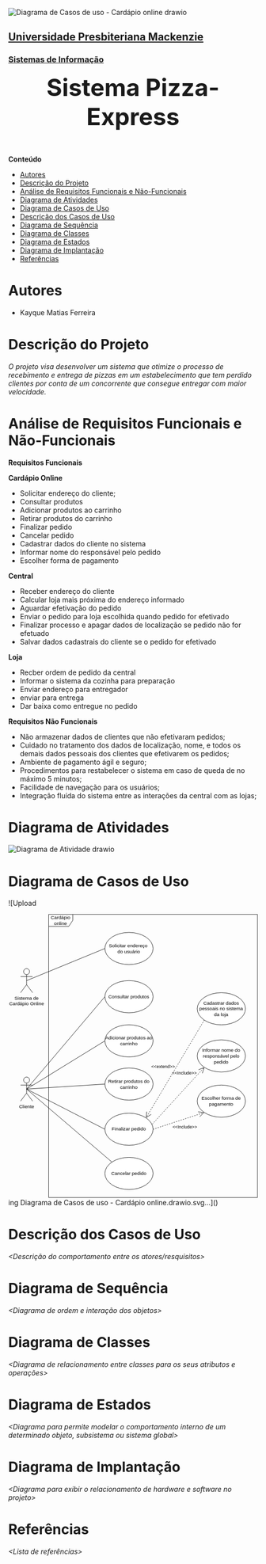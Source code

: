 ![Diagrama de Casos de uso - Cardápio online drawio](https://github.com/user-attachments/assets/6dfffd5d-3061-4a01-98df-fccc7eeeadca)<h2><a href= "https://www.mackenzie.br">Universidade Presbiteriana Mackenzie</a></h2>
<h3><a href= "https://www.mackenzie.br/graduacao/sao-paulo-higienopolis/sistemas-de-informacao">Sistemas de Informação</a></h3>


<font size="+12"><center>
**Sistema Pizza-Express**
</center></font>

**Conteúdo**

- [Autores](#autores)
- [Descrição do Projeto](#descrição-do-projeto)
- [Análise de Requisitos Funcionais e Não-Funcionais](#análise-de-requisitos-funcionais-e-não-funcionais)
- [Diagrama de Atividades](#diagrama-de-atividades)
- [Diagrama de Casos de Uso](#diagrama-de-casos-de-uso)
- [Descrição dos Casos de Uso](#descrição-dos-casos-de-uso)
- [Diagrama de Sequência](#diagrama-de-sequência)
- [Diagrama de Classes](#diagrama-de-classes)
- [Diagrama de Estados](#diagrama-de-estados)
- [Diagrama de Implantação](#diagrama-de-implantação)
- [Referências](#referências)


# Autores

* Kayque Matias Ferreira



# Descrição do Projeto

*O projeto visa desenvolver um sistema que otimize o processo de recebimento e entrega de pizzas em um estabelecimento que tem perdido clientes por conta de um concorrente que consegue entregar com maior velocidade.*

# Análise de Requisitos Funcionais e Não-Funcionais


**Requisitos Funcionais**

**Cardápio Online**

* Solicitar endereço do cliente;
* Consultar produtos
* Adicionar produtos ao carrinho
* Retirar produtos do carrinho
* Finalizar pedido
* Cancelar pedido
* Cadastrar dados do cliente no sistema
* Informar nome do responsável pelo pedido
* Escolher forma de pagamento

**Central**

* Receber endereço do cliente
* Calcular loja mais próxima do endereço informado
* Aguardar efetivação do pedido
* Enviar o pedido para loja escolhida quando pedido for efetivado
* Finalizar processo e apagar dados de localização se pedido não for efetuado
* Salvar dados cadastrais do cliente se o pedido for efetivado

**Loja**

* Recber ordem de pedido da central
* Informar o sistema da cozinha para preparação
* Enviar endereço para entregador
* enviar para entrega
* Dar baixa como entregue no pedido

**Requisitos Não Funcionais**
* Não armazenar dados de clientes que não efetivaram pedidos;
* Cuidado no tratamento dos dados de localização, nome, e todos os demais dados pessoais dos clientes que efetivarem os pedidos;
* Ambiente de pagamento ágil e seguro;
* Procedimentos para restabelecer o sistema em caso de queda de no máximo 5
minutos;
* Facilidade de navegação para os usuários;
* Integração fluída do sistema entre as interações da central com as lojas;

# Diagrama de Atividades

![Diagrama de Atividade drawio](https://github.com/user-attachments/assets/68f48b1e-4646-4c46-a5bc-e4ab8611d512)

# Diagrama de Casos de Uso



![Upload<?xml version="1.0" encoding="UTF-8"?>
<!-- Do not edit this file with editors other than draw.io -->
<!DOCTYPE svg PUBLIC "-//W3C//DTD SVG 1.1//EN" "http://www.w3.org/Graphics/SVG/1.1/DTD/svg11.dtd">
<svg xmlns="http://www.w3.org/2000/svg" xmlns:xlink="http://www.w3.org/1999/xlink" version="1.1" width="621px" height="707px" viewBox="-0.5 -0.5 621 707" content="&lt;mxfile host=&quot;app.diagrams.net&quot; agent=&quot;Mozilla/5.0 (Windows NT 10.0; Win64; x64; rv:131.0) Gecko/20100101 Firefox/131.0&quot; version=&quot;24.7.17&quot;&gt;&#xA;  &lt;diagram name=&quot;Página-1&quot; id=&quot;ygITRaxzLlp093wrbS2D&quot;&gt;&#xA;    &lt;mxGraphModel dx=&quot;2220&quot; dy=&quot;713&quot; grid=&quot;1&quot; gridSize=&quot;10&quot; guides=&quot;1&quot; tooltips=&quot;1&quot; connect=&quot;1&quot; arrows=&quot;1&quot; fold=&quot;1&quot; page=&quot;1&quot; pageScale=&quot;1&quot; pageWidth=&quot;827&quot; pageHeight=&quot;1169&quot; math=&quot;0&quot; shadow=&quot;0&quot;&gt;&#xA;      &lt;root&gt;&#xA;        &lt;mxCell id=&quot;0&quot; /&gt;&#xA;        &lt;mxCell id=&quot;1&quot; parent=&quot;0&quot; /&gt;&#xA;        &lt;mxCell id=&quot;HDSH1pgMxgPbDCVWmTaq-1&quot; value=&quot;Cardápio online&quot; style=&quot;shape=umlFrame;whiteSpace=wrap;html=1;pointerEvents=0;&quot; parent=&quot;1&quot; vertex=&quot;1&quot;&gt;&#xA;          &lt;mxGeometry x=&quot;150&quot; y=&quot;35&quot; width=&quot;520&quot; height=&quot;705&quot; as=&quot;geometry&quot; /&gt;&#xA;        &lt;/mxCell&gt;&#xA;        &lt;mxCell id=&quot;HDSH1pgMxgPbDCVWmTaq-2&quot; value=&quot;Consultar produtos&quot; style=&quot;ellipse;whiteSpace=wrap;html=1;&quot; parent=&quot;1&quot; vertex=&quot;1&quot;&gt;&#xA;          &lt;mxGeometry x=&quot;290&quot; y=&quot;200&quot; width=&quot;120&quot; height=&quot;80&quot; as=&quot;geometry&quot; /&gt;&#xA;        &lt;/mxCell&gt;&#xA;        &lt;mxCell id=&quot;HDSH1pgMxgPbDCVWmTaq-4&quot; value=&quot;Adicionar produtos ao carrinho&quot; style=&quot;ellipse;whiteSpace=wrap;html=1;&quot; parent=&quot;1&quot; vertex=&quot;1&quot;&gt;&#xA;          &lt;mxGeometry x=&quot;290&quot; y=&quot;310&quot; width=&quot;120&quot; height=&quot;80&quot; as=&quot;geometry&quot; /&gt;&#xA;        &lt;/mxCell&gt;&#xA;        &lt;mxCell id=&quot;HDSH1pgMxgPbDCVWmTaq-5&quot; value=&quot;Retirar produtos do carrinho&quot; style=&quot;ellipse;whiteSpace=wrap;html=1;&quot; parent=&quot;1&quot; vertex=&quot;1&quot;&gt;&#xA;          &lt;mxGeometry x=&quot;290&quot; y=&quot;417.5&quot; width=&quot;120&quot; height=&quot;80&quot; as=&quot;geometry&quot; /&gt;&#xA;        &lt;/mxCell&gt;&#xA;        &lt;mxCell id=&quot;HDSH1pgMxgPbDCVWmTaq-6&quot; value=&quot;Finalizar pedido&quot; style=&quot;ellipse;whiteSpace=wrap;html=1;&quot; parent=&quot;1&quot; vertex=&quot;1&quot;&gt;&#xA;          &lt;mxGeometry x=&quot;290&quot; y=&quot;530&quot; width=&quot;120&quot; height=&quot;80&quot; as=&quot;geometry&quot; /&gt;&#xA;        &lt;/mxCell&gt;&#xA;        &lt;mxCell id=&quot;HDSH1pgMxgPbDCVWmTaq-8&quot; value=&quot;Cliente&quot; style=&quot;shape=umlActor;verticalLabelPosition=bottom;verticalAlign=top;html=1;outlineConnect=0;&quot; parent=&quot;1&quot; vertex=&quot;1&quot;&gt;&#xA;          &lt;mxGeometry x=&quot;80&quot; y=&quot;440&quot; width=&quot;30&quot; height=&quot;60&quot; as=&quot;geometry&quot; /&gt;&#xA;        &lt;/mxCell&gt;&#xA;        &lt;mxCell id=&quot;HDSH1pgMxgPbDCVWmTaq-10&quot; value=&quot;Cancelar pedido&quot; style=&quot;ellipse;whiteSpace=wrap;html=1;&quot; parent=&quot;1&quot; vertex=&quot;1&quot;&gt;&#xA;          &lt;mxGeometry x=&quot;290&quot; y=&quot;640&quot; width=&quot;120&quot; height=&quot;80&quot; as=&quot;geometry&quot; /&gt;&#xA;        &lt;/mxCell&gt;&#xA;        &lt;mxCell id=&quot;HDSH1pgMxgPbDCVWmTaq-11&quot; value=&quot;Escolher forma de pagamento&quot; style=&quot;ellipse;whiteSpace=wrap;html=1;&quot; parent=&quot;1&quot; vertex=&quot;1&quot;&gt;&#xA;          &lt;mxGeometry x=&quot;520&quot; y=&quot;460&quot; width=&quot;120&quot; height=&quot;80&quot; as=&quot;geometry&quot; /&gt;&#xA;        &lt;/mxCell&gt;&#xA;        &lt;mxCell id=&quot;HDSH1pgMxgPbDCVWmTaq-13&quot; value=&quot;&amp;amp;lt;&amp;amp;lt;Include&amp;amp;gt;&amp;amp;gt;&quot; style=&quot;endArrow=open;endSize=12;dashed=1;html=1;rounded=0;entryX=0;entryY=1;entryDx=0;entryDy=0;exitX=1;exitY=0.5;exitDx=0;exitDy=0;&quot; parent=&quot;1&quot; source=&quot;HDSH1pgMxgPbDCVWmTaq-6&quot; target=&quot;HDSH1pgMxgPbDCVWmTaq-11&quot; edge=&quot;1&quot;&gt;&#xA;          &lt;mxGeometry x=&quot;0.153&quot; y=&quot;-20&quot; width=&quot;160&quot; relative=&quot;1&quot; as=&quot;geometry&quot;&gt;&#xA;            &lt;mxPoint x=&quot;420&quot; y=&quot;570&quot; as=&quot;sourcePoint&quot; /&gt;&#xA;            &lt;mxPoint x=&quot;520&quot; y=&quot;460&quot; as=&quot;targetPoint&quot; /&gt;&#xA;            &lt;mxPoint as=&quot;offset&quot; /&gt;&#xA;          &lt;/mxGeometry&gt;&#xA;        &lt;/mxCell&gt;&#xA;        &lt;mxCell id=&quot;HDSH1pgMxgPbDCVWmTaq-14&quot; value=&quot;&amp;amp;lt;&amp;amp;lt;Include&amp;amp;gt;&amp;amp;gt;&quot; style=&quot;endArrow=open;endSize=12;dashed=1;html=1;rounded=0;exitX=0.983;exitY=0.342;exitDx=0;exitDy=0;exitPerimeter=0;entryX=0;entryY=1;entryDx=0;entryDy=0;&quot; parent=&quot;1&quot; source=&quot;HDSH1pgMxgPbDCVWmTaq-6&quot; target=&quot;HDSH1pgMxgPbDCVWmTaq-15&quot; edge=&quot;1&quot;&gt;&#xA;          &lt;mxGeometry x=&quot;0.5515&quot; y=&quot;27&quot; width=&quot;160&quot; relative=&quot;1&quot; as=&quot;geometry&quot;&gt;&#xA;            &lt;mxPoint x=&quot;500&quot; y=&quot;449.5&quot; as=&quot;sourcePoint&quot; /&gt;&#xA;            &lt;mxPoint x=&quot;580&quot; y=&quot;447&quot; as=&quot;targetPoint&quot; /&gt;&#xA;            &lt;mxPoint as=&quot;offset&quot; /&gt;&#xA;            &lt;Array as=&quot;points&quot; /&gt;&#xA;          &lt;/mxGeometry&gt;&#xA;        &lt;/mxCell&gt;&#xA;        &lt;mxCell id=&quot;HDSH1pgMxgPbDCVWmTaq-15&quot; value=&quot;Informar nome do responsável pelo pedido&quot; style=&quot;ellipse;whiteSpace=wrap;html=1;&quot; parent=&quot;1&quot; vertex=&quot;1&quot;&gt;&#xA;          &lt;mxGeometry x=&quot;520&quot; y=&quot;347.5&quot; width=&quot;120&quot; height=&quot;80&quot; as=&quot;geometry&quot; /&gt;&#xA;        &lt;/mxCell&gt;&#xA;        &lt;mxCell id=&quot;HDSH1pgMxgPbDCVWmTaq-16&quot; value=&quot;Cadastrar dados pessoais no sistema da loja&quot; style=&quot;ellipse;whiteSpace=wrap;html=1;&quot; parent=&quot;1&quot; vertex=&quot;1&quot;&gt;&#xA;          &lt;mxGeometry x=&quot;520&quot; y=&quot;230&quot; width=&quot;120&quot; height=&quot;80&quot; as=&quot;geometry&quot; /&gt;&#xA;        &lt;/mxCell&gt;&#xA;        &lt;mxCell id=&quot;HDSH1pgMxgPbDCVWmTaq-18&quot; value=&quot;&amp;amp;lt;&amp;amp;lt;extend&amp;amp;gt;&amp;amp;gt;&quot; style=&quot;endArrow=open;endSize=12;dashed=1;html=1;rounded=0;exitX=0;exitY=1;exitDx=0;exitDy=0;entryX=1;entryY=0;entryDx=0;entryDy=0;&quot; parent=&quot;1&quot; source=&quot;HDSH1pgMxgPbDCVWmTaq-16&quot; target=&quot;HDSH1pgMxgPbDCVWmTaq-6&quot; edge=&quot;1&quot;&gt;&#xA;          &lt;mxGeometry x=&quot;0.0676&quot; y=&quot;-29&quot; width=&quot;160&quot; relative=&quot;1&quot; as=&quot;geometry&quot;&gt;&#xA;            &lt;mxPoint x=&quot;497.24&quot; y=&quot;380&quot; as=&quot;sourcePoint&quot; /&gt;&#xA;            &lt;mxPoint x=&quot;490&quot; y=&quot;430&quot; as=&quot;targetPoint&quot; /&gt;&#xA;            &lt;mxPoint as=&quot;offset&quot; /&gt;&#xA;            &lt;Array as=&quot;points&quot; /&gt;&#xA;          &lt;/mxGeometry&gt;&#xA;        &lt;/mxCell&gt;&#xA;        &lt;mxCell id=&quot;HDSH1pgMxgPbDCVWmTaq-25&quot; value=&quot;Solicitar endereço&amp;amp;nbsp;&amp;lt;div&amp;gt;do usuário&amp;lt;/div&amp;gt;&quot; style=&quot;ellipse;whiteSpace=wrap;html=1;&quot; parent=&quot;1&quot; vertex=&quot;1&quot;&gt;&#xA;          &lt;mxGeometry x=&quot;290&quot; y=&quot;80&quot; width=&quot;120&quot; height=&quot;80&quot; as=&quot;geometry&quot; /&gt;&#xA;        &lt;/mxCell&gt;&#xA;        &lt;mxCell id=&quot;sxjHSs1EzDMCFA9jsHGA-3&quot; value=&quot;&quot; style=&quot;endArrow=none;html=1;rounded=0;exitX=0.5;exitY=0.5;exitDx=0;exitDy=0;exitPerimeter=0;entryX=0;entryY=0;entryDx=0;entryDy=0;&quot; parent=&quot;1&quot; source=&quot;HDSH1pgMxgPbDCVWmTaq-8&quot; target=&quot;HDSH1pgMxgPbDCVWmTaq-10&quot; edge=&quot;1&quot;&gt;&#xA;          &lt;mxGeometry width=&quot;50&quot; height=&quot;50&quot; relative=&quot;1&quot; as=&quot;geometry&quot;&gt;&#xA;            &lt;mxPoint x=&quot;150&quot; y=&quot;400&quot; as=&quot;sourcePoint&quot; /&gt;&#xA;            &lt;mxPoint x=&quot;362.57359312880726&quot; y=&quot;664.2157287525381&quot; as=&quot;targetPoint&quot; /&gt;&#xA;          &lt;/mxGeometry&gt;&#xA;        &lt;/mxCell&gt;&#xA;        &lt;mxCell id=&quot;sxjHSs1EzDMCFA9jsHGA-4&quot; value=&quot;&quot; style=&quot;endArrow=none;html=1;rounded=0;exitX=0.5;exitY=0.5;exitDx=0;exitDy=0;exitPerimeter=0;entryX=0;entryY=0.5;entryDx=0;entryDy=0;&quot; parent=&quot;1&quot; source=&quot;HDSH1pgMxgPbDCVWmTaq-8&quot; target=&quot;HDSH1pgMxgPbDCVWmTaq-2&quot; edge=&quot;1&quot;&gt;&#xA;          &lt;mxGeometry width=&quot;50&quot; height=&quot;50&quot; relative=&quot;1&quot; as=&quot;geometry&quot;&gt;&#xA;            &lt;mxPoint x=&quot;150&quot; y=&quot;350&quot; as=&quot;sourcePoint&quot; /&gt;&#xA;            &lt;mxPoint x=&quot;230&quot; y=&quot;450&quot; as=&quot;targetPoint&quot; /&gt;&#xA;          &lt;/mxGeometry&gt;&#xA;        &lt;/mxCell&gt;&#xA;        &lt;mxCell id=&quot;sxjHSs1EzDMCFA9jsHGA-5&quot; value=&quot;&quot; style=&quot;endArrow=none;html=1;rounded=0;exitX=0.5;exitY=0.5;exitDx=0;exitDy=0;exitPerimeter=0;entryX=0;entryY=0.5;entryDx=0;entryDy=0;&quot; parent=&quot;1&quot; source=&quot;HDSH1pgMxgPbDCVWmTaq-8&quot; target=&quot;HDSH1pgMxgPbDCVWmTaq-4&quot; edge=&quot;1&quot;&gt;&#xA;          &lt;mxGeometry width=&quot;50&quot; height=&quot;50&quot; relative=&quot;1&quot; as=&quot;geometry&quot;&gt;&#xA;            &lt;mxPoint x=&quot;160&quot; y=&quot;397.5&quot; as=&quot;sourcePoint&quot; /&gt;&#xA;            &lt;mxPoint x=&quot;253&quot; y=&quot;517.5&quot; as=&quot;targetPoint&quot; /&gt;&#xA;          &lt;/mxGeometry&gt;&#xA;        &lt;/mxCell&gt;&#xA;        &lt;mxCell id=&quot;sxjHSs1EzDMCFA9jsHGA-6&quot; value=&quot;&quot; style=&quot;endArrow=none;html=1;rounded=0;exitX=0.5;exitY=0.5;exitDx=0;exitDy=0;exitPerimeter=0;entryX=0;entryY=0.5;entryDx=0;entryDy=0;&quot; parent=&quot;1&quot; source=&quot;HDSH1pgMxgPbDCVWmTaq-8&quot; target=&quot;HDSH1pgMxgPbDCVWmTaq-5&quot; edge=&quot;1&quot;&gt;&#xA;          &lt;mxGeometry width=&quot;50&quot; height=&quot;50&quot; relative=&quot;1&quot; as=&quot;geometry&quot;&gt;&#xA;            &lt;mxPoint x=&quot;10&quot; y=&quot;480&quot; as=&quot;sourcePoint&quot; /&gt;&#xA;            &lt;mxPoint x=&quot;110&quot; y=&quot;610&quot; as=&quot;targetPoint&quot; /&gt;&#xA;          &lt;/mxGeometry&gt;&#xA;        &lt;/mxCell&gt;&#xA;        &lt;mxCell id=&quot;sxjHSs1EzDMCFA9jsHGA-7&quot; value=&quot;&quot; style=&quot;endArrow=none;html=1;rounded=0;exitX=0.5;exitY=0.5;exitDx=0;exitDy=0;exitPerimeter=0;entryX=0;entryY=0.5;entryDx=0;entryDy=0;&quot; parent=&quot;1&quot; source=&quot;HDSH1pgMxgPbDCVWmTaq-8&quot; target=&quot;HDSH1pgMxgPbDCVWmTaq-6&quot; edge=&quot;1&quot;&gt;&#xA;          &lt;mxGeometry width=&quot;50&quot; height=&quot;50&quot; relative=&quot;1&quot; as=&quot;geometry&quot;&gt;&#xA;            &lt;mxPoint x=&quot;180&quot; y=&quot;470&quot; as=&quot;sourcePoint&quot; /&gt;&#xA;            &lt;mxPoint x=&quot;280&quot; y=&quot;594&quot; as=&quot;targetPoint&quot; /&gt;&#xA;          &lt;/mxGeometry&gt;&#xA;        &lt;/mxCell&gt;&#xA;        &lt;mxCell id=&quot;sxjHSs1EzDMCFA9jsHGA-9&quot; value=&quot;&amp;lt;div&amp;gt;Sistema de &amp;lt;br&amp;gt;&amp;lt;/div&amp;gt;&amp;lt;div&amp;gt;Cardápio Online&amp;lt;br&amp;gt;&amp;lt;/div&amp;gt;&quot; style=&quot;shape=umlActor;verticalLabelPosition=bottom;verticalAlign=top;html=1;outlineConnect=0;&quot; parent=&quot;1&quot; vertex=&quot;1&quot;&gt;&#xA;          &lt;mxGeometry x=&quot;80&quot; y=&quot;170&quot; width=&quot;30&quot; height=&quot;60&quot; as=&quot;geometry&quot; /&gt;&#xA;        &lt;/mxCell&gt;&#xA;        &lt;mxCell id=&quot;sxjHSs1EzDMCFA9jsHGA-10&quot; value=&quot;&quot; style=&quot;endArrow=none;html=1;rounded=0;exitX=0.5;exitY=0.5;exitDx=0;exitDy=0;exitPerimeter=0;entryX=0;entryY=0.5;entryDx=0;entryDy=0;&quot; parent=&quot;1&quot; source=&quot;sxjHSs1EzDMCFA9jsHGA-9&quot; target=&quot;HDSH1pgMxgPbDCVWmTaq-25&quot; edge=&quot;1&quot;&gt;&#xA;          &lt;mxGeometry width=&quot;50&quot; height=&quot;50&quot; relative=&quot;1&quot; as=&quot;geometry&quot;&gt;&#xA;            &lt;mxPoint x=&quot;180&quot; y=&quot;225&quot; as=&quot;sourcePoint&quot; /&gt;&#xA;            &lt;mxPoint x=&quot;230&quot; y=&quot;175&quot; as=&quot;targetPoint&quot; /&gt;&#xA;          &lt;/mxGeometry&gt;&#xA;        &lt;/mxCell&gt;&#xA;      &lt;/root&gt;&#xA;    &lt;/mxGraphModel&gt;&#xA;  &lt;/diagram&gt;&#xA;&lt;/mxfile&gt;&#xA;"><defs/><g><g data-cell-id="0"><g data-cell-id="1"><g data-cell-id="HDSH1pgMxgPbDCVWmTaq-1"><g><path d="M 100 0 L 160 0 L 160 15 L 150 30 L 100 30 Z" fill="rgb(255, 255, 255)" stroke="rgb(0, 0, 0)" stroke-miterlimit="10" pointer-events="all"/><path d="M 160 0 L 620 0 L 620 705 L 100 705 L 100 30" fill="none" stroke="rgb(0, 0, 0)" stroke-miterlimit="10" pointer-events="none"/></g><g><g transform="translate(-0.5 -0.5)"><switch><foreignObject style="overflow: visible; text-align: left;" pointer-events="none" width="100%" height="100%" requiredFeatures="http://www.w3.org/TR/SVG11/feature#Extensibility"><div xmlns="http://www.w3.org/1999/xhtml" style="display: flex; align-items: unsafe center; justify-content: unsafe center; width: 58px; height: 1px; padding-top: 15px; margin-left: 101px;"><div style="box-sizing: border-box; font-size: 0px; text-align: center;" data-drawio-colors="color: rgb(0, 0, 0); "><div style="display: inline-block; font-size: 12px; font-family: &quot;Helvetica&quot;; color: rgb(0, 0, 0); line-height: 1.2; pointer-events: all; white-space: normal; overflow-wrap: normal;">Cardápio online</div></div></div></foreignObject><text x="130" y="19" fill="rgb(0, 0, 0)" font-family="&quot;Helvetica&quot;" font-size="12px" text-anchor="middle">Cardápio o...</text></switch></g></g></g><g data-cell-id="HDSH1pgMxgPbDCVWmTaq-2"><g><ellipse cx="300" cy="205" rx="60" ry="40" fill="rgb(255, 255, 255)" stroke="rgb(0, 0, 0)" pointer-events="all"/></g><g><g transform="translate(-0.5 -0.5)"><switch><foreignObject style="overflow: visible; text-align: left;" pointer-events="none" width="100%" height="100%" requiredFeatures="http://www.w3.org/TR/SVG11/feature#Extensibility"><div xmlns="http://www.w3.org/1999/xhtml" style="display: flex; align-items: unsafe center; justify-content: unsafe center; width: 118px; height: 1px; padding-top: 205px; margin-left: 241px;"><div style="box-sizing: border-box; font-size: 0px; text-align: center;" data-drawio-colors="color: rgb(0, 0, 0); "><div style="display: inline-block; font-size: 12px; font-family: &quot;Helvetica&quot;; color: rgb(0, 0, 0); line-height: 1.2; pointer-events: all; white-space: normal; overflow-wrap: normal;">Consultar produtos</div></div></div></foreignObject><text x="300" y="209" fill="rgb(0, 0, 0)" font-family="&quot;Helvetica&quot;" font-size="12px" text-anchor="middle">Consultar produtos</text></switch></g></g></g><g data-cell-id="HDSH1pgMxgPbDCVWmTaq-4"><g><ellipse cx="300" cy="315" rx="60" ry="40" fill="rgb(255, 255, 255)" stroke="rgb(0, 0, 0)" pointer-events="all"/></g><g><g transform="translate(-0.5 -0.5)"><switch><foreignObject style="overflow: visible; text-align: left;" pointer-events="none" width="100%" height="100%" requiredFeatures="http://www.w3.org/TR/SVG11/feature#Extensibility"><div xmlns="http://www.w3.org/1999/xhtml" style="display: flex; align-items: unsafe center; justify-content: unsafe center; width: 118px; height: 1px; padding-top: 315px; margin-left: 241px;"><div style="box-sizing: border-box; font-size: 0px; text-align: center;" data-drawio-colors="color: rgb(0, 0, 0); "><div style="display: inline-block; font-size: 12px; font-family: &quot;Helvetica&quot;; color: rgb(0, 0, 0); line-height: 1.2; pointer-events: all; white-space: normal; overflow-wrap: normal;">Adicionar produtos ao carrinho</div></div></div></foreignObject><text x="300" y="319" fill="rgb(0, 0, 0)" font-family="&quot;Helvetica&quot;" font-size="12px" text-anchor="middle">Adicionar produtos a...</text></switch></g></g></g><g data-cell-id="HDSH1pgMxgPbDCVWmTaq-5"><g><ellipse cx="300" cy="422.5" rx="60" ry="40" fill="rgb(255, 255, 255)" stroke="rgb(0, 0, 0)" pointer-events="all"/></g><g><g transform="translate(-0.5 -0.5)"><switch><foreignObject style="overflow: visible; text-align: left;" pointer-events="none" width="100%" height="100%" requiredFeatures="http://www.w3.org/TR/SVG11/feature#Extensibility"><div xmlns="http://www.w3.org/1999/xhtml" style="display: flex; align-items: unsafe center; justify-content: unsafe center; width: 118px; height: 1px; padding-top: 423px; margin-left: 241px;"><div style="box-sizing: border-box; font-size: 0px; text-align: center;" data-drawio-colors="color: rgb(0, 0, 0); "><div style="display: inline-block; font-size: 12px; font-family: &quot;Helvetica&quot;; color: rgb(0, 0, 0); line-height: 1.2; pointer-events: all; white-space: normal; overflow-wrap: normal;">Retirar produtos do carrinho</div></div></div></foreignObject><text x="300" y="426" fill="rgb(0, 0, 0)" font-family="&quot;Helvetica&quot;" font-size="12px" text-anchor="middle">Retirar produtos do...</text></switch></g></g></g><g data-cell-id="HDSH1pgMxgPbDCVWmTaq-6"><g><ellipse cx="300" cy="535" rx="60" ry="40" fill="rgb(255, 255, 255)" stroke="rgb(0, 0, 0)" pointer-events="all"/></g><g><g transform="translate(-0.5 -0.5)"><switch><foreignObject style="overflow: visible; text-align: left;" pointer-events="none" width="100%" height="100%" requiredFeatures="http://www.w3.org/TR/SVG11/feature#Extensibility"><div xmlns="http://www.w3.org/1999/xhtml" style="display: flex; align-items: unsafe center; justify-content: unsafe center; width: 118px; height: 1px; padding-top: 535px; margin-left: 241px;"><div style="box-sizing: border-box; font-size: 0px; text-align: center;" data-drawio-colors="color: rgb(0, 0, 0); "><div style="display: inline-block; font-size: 12px; font-family: &quot;Helvetica&quot;; color: rgb(0, 0, 0); line-height: 1.2; pointer-events: all; white-space: normal; overflow-wrap: normal;">Finalizar pedido</div></div></div></foreignObject><text x="300" y="539" fill="rgb(0, 0, 0)" font-family="&quot;Helvetica&quot;" font-size="12px" text-anchor="middle">Finalizar pedido</text></switch></g></g></g><g data-cell-id="HDSH1pgMxgPbDCVWmTaq-8"><g><ellipse cx="45" cy="412.5" rx="7.5" ry="7.5" fill="rgb(255, 255, 255)" stroke="rgb(0, 0, 0)" pointer-events="all"/><path d="M 45 420 L 45 445 M 45 425 L 30 425 M 45 425 L 60 425 M 45 445 L 30 465 M 45 445 L 60 465" fill="none" stroke="rgb(0, 0, 0)" stroke-miterlimit="10" pointer-events="all"/></g><g><g transform="translate(-0.5 -0.5)"><switch><foreignObject style="overflow: visible; text-align: left;" pointer-events="none" width="100%" height="100%" requiredFeatures="http://www.w3.org/TR/SVG11/feature#Extensibility"><div xmlns="http://www.w3.org/1999/xhtml" style="display: flex; align-items: unsafe flex-start; justify-content: unsafe center; width: 1px; height: 1px; padding-top: 472px; margin-left: 45px;"><div style="box-sizing: border-box; font-size: 0px; text-align: center;" data-drawio-colors="color: rgb(0, 0, 0); "><div style="display: inline-block; font-size: 12px; font-family: &quot;Helvetica&quot;; color: rgb(0, 0, 0); line-height: 1.2; pointer-events: all; white-space: nowrap;">Cliente</div></div></div></foreignObject><text x="45" y="484" fill="rgb(0, 0, 0)" font-family="&quot;Helvetica&quot;" font-size="12px" text-anchor="middle">Clien...</text></switch></g></g></g><g data-cell-id="HDSH1pgMxgPbDCVWmTaq-10"><g><ellipse cx="300" cy="645" rx="60" ry="40" fill="rgb(255, 255, 255)" stroke="rgb(0, 0, 0)" pointer-events="all"/></g><g><g transform="translate(-0.5 -0.5)"><switch><foreignObject style="overflow: visible; text-align: left;" pointer-events="none" width="100%" height="100%" requiredFeatures="http://www.w3.org/TR/SVG11/feature#Extensibility"><div xmlns="http://www.w3.org/1999/xhtml" style="display: flex; align-items: unsafe center; justify-content: unsafe center; width: 118px; height: 1px; padding-top: 645px; margin-left: 241px;"><div style="box-sizing: border-box; font-size: 0px; text-align: center;" data-drawio-colors="color: rgb(0, 0, 0); "><div style="display: inline-block; font-size: 12px; font-family: &quot;Helvetica&quot;; color: rgb(0, 0, 0); line-height: 1.2; pointer-events: all; white-space: normal; overflow-wrap: normal;">Cancelar pedido</div></div></div></foreignObject><text x="300" y="649" fill="rgb(0, 0, 0)" font-family="&quot;Helvetica&quot;" font-size="12px" text-anchor="middle">Cancelar pedido</text></switch></g></g></g><g data-cell-id="HDSH1pgMxgPbDCVWmTaq-11"><g><ellipse cx="530" cy="465" rx="60" ry="40" fill="rgb(255, 255, 255)" stroke="rgb(0, 0, 0)" pointer-events="all"/></g><g><g transform="translate(-0.5 -0.5)"><switch><foreignObject style="overflow: visible; text-align: left;" pointer-events="none" width="100%" height="100%" requiredFeatures="http://www.w3.org/TR/SVG11/feature#Extensibility"><div xmlns="http://www.w3.org/1999/xhtml" style="display: flex; align-items: unsafe center; justify-content: unsafe center; width: 118px; height: 1px; padding-top: 465px; margin-left: 471px;"><div style="box-sizing: border-box; font-size: 0px; text-align: center;" data-drawio-colors="color: rgb(0, 0, 0); "><div style="display: inline-block; font-size: 12px; font-family: &quot;Helvetica&quot;; color: rgb(0, 0, 0); line-height: 1.2; pointer-events: all; white-space: normal; overflow-wrap: normal;">Escolher forma de pagamento</div></div></div></foreignObject><text x="530" y="469" fill="rgb(0, 0, 0)" font-family="&quot;Helvetica&quot;" font-size="12px" text-anchor="middle">Escolher forma de pa...</text></switch></g></g></g><g data-cell-id="HDSH1pgMxgPbDCVWmTaq-13"><g><path d="M 360 535 L 485.45 493.98" fill="none" stroke="rgb(0, 0, 0)" stroke-miterlimit="10" stroke-dasharray="3 3" pointer-events="stroke"/><path d="M 476.17 503.85 L 486.51 493.63 L 472.13 491.49" fill="none" stroke="rgb(0, 0, 0)" stroke-miterlimit="10" pointer-events="all"/></g><g><g transform="translate(-0.5 -0.5)"><switch><foreignObject style="overflow: visible; text-align: left;" pointer-events="none" width="100%" height="100%" requiredFeatures="http://www.w3.org/TR/SVG11/feature#Extensibility"><div xmlns="http://www.w3.org/1999/xhtml" style="display: flex; align-items: unsafe center; justify-content: unsafe center; width: 1px; height: 1px; padding-top: 530px; margin-left: 439px;"><div style="box-sizing: border-box; font-size: 0px; text-align: center;" data-drawio-colors="color: rgb(0, 0, 0); background-color: rgb(255, 255, 255); "><div style="display: inline-block; font-size: 11px; font-family: &quot;Helvetica&quot;; color: rgb(0, 0, 0); line-height: 1.2; pointer-events: all; background-color: rgb(255, 255, 255); white-space: nowrap;">&lt;&lt;Include&gt;&gt;</div></div></div></foreignObject><text x="439" y="533" fill="rgb(0, 0, 0)" font-family="&quot;Helvetica&quot;" font-size="11px" text-anchor="middle">&lt;&lt;Include&gt;&gt;</text></switch></g></g></g><g data-cell-id="HDSH1pgMxgPbDCVWmTaq-14"><g><path d="M 357.96 522.36 L 486.06 382.43" fill="none" stroke="rgb(0, 0, 0)" stroke-miterlimit="10" stroke-dasharray="3 3" pointer-events="stroke"/><path d="M 482.83 395.59 L 486.82 381.61 L 473.25 386.81" fill="none" stroke="rgb(0, 0, 0)" stroke-miterlimit="10" pointer-events="all"/></g><g><g transform="translate(-0.5 -0.5)"><switch><foreignObject style="overflow: visible; text-align: left;" pointer-events="none" width="100%" height="100%" requiredFeatures="http://www.w3.org/TR/SVG11/feature#Extensibility"><div xmlns="http://www.w3.org/1999/xhtml" style="display: flex; align-items: unsafe center; justify-content: unsafe center; width: 1px; height: 1px; padding-top: 395px; margin-left: 438px;"><div style="box-sizing: border-box; font-size: 0px; text-align: center;" data-drawio-colors="color: rgb(0, 0, 0); background-color: rgb(255, 255, 255); "><div style="display: inline-block; font-size: 11px; font-family: &quot;Helvetica&quot;; color: rgb(0, 0, 0); line-height: 1.2; pointer-events: all; background-color: rgb(255, 255, 255); white-space: nowrap;">&lt;&lt;Include&gt;&gt;</div></div></div></foreignObject><text x="438" y="398" fill="rgb(0, 0, 0)" font-family="&quot;Helvetica&quot;" font-size="11px" text-anchor="middle">&lt;&lt;Include&gt;&gt;</text></switch></g></g></g><g data-cell-id="HDSH1pgMxgPbDCVWmTaq-15"><g><ellipse cx="530" cy="352.5" rx="60" ry="40" fill="rgb(255, 255, 255)" stroke="rgb(0, 0, 0)" pointer-events="all"/></g><g><g transform="translate(-0.5 -0.5)"><switch><foreignObject style="overflow: visible; text-align: left;" pointer-events="none" width="100%" height="100%" requiredFeatures="http://www.w3.org/TR/SVG11/feature#Extensibility"><div xmlns="http://www.w3.org/1999/xhtml" style="display: flex; align-items: unsafe center; justify-content: unsafe center; width: 118px; height: 1px; padding-top: 353px; margin-left: 471px;"><div style="box-sizing: border-box; font-size: 0px; text-align: center;" data-drawio-colors="color: rgb(0, 0, 0); "><div style="display: inline-block; font-size: 12px; font-family: &quot;Helvetica&quot;; color: rgb(0, 0, 0); line-height: 1.2; pointer-events: all; white-space: normal; overflow-wrap: normal;">Informar nome do responsável pelo pedido</div></div></div></foreignObject><text x="530" y="356" fill="rgb(0, 0, 0)" font-family="&quot;Helvetica&quot;" font-size="12px" text-anchor="middle">Informar nome do res...</text></switch></g></g></g><g data-cell-id="HDSH1pgMxgPbDCVWmTaq-16"><g><ellipse cx="530" cy="235" rx="60" ry="40" fill="rgb(255, 255, 255)" stroke="rgb(0, 0, 0)" pointer-events="all"/></g><g><g transform="translate(-0.5 -0.5)"><switch><foreignObject style="overflow: visible; text-align: left;" pointer-events="none" width="100%" height="100%" requiredFeatures="http://www.w3.org/TR/SVG11/feature#Extensibility"><div xmlns="http://www.w3.org/1999/xhtml" style="display: flex; align-items: unsafe center; justify-content: unsafe center; width: 118px; height: 1px; padding-top: 235px; margin-left: 471px;"><div style="box-sizing: border-box; font-size: 0px; text-align: center;" data-drawio-colors="color: rgb(0, 0, 0); "><div style="display: inline-block; font-size: 12px; font-family: &quot;Helvetica&quot;; color: rgb(0, 0, 0); line-height: 1.2; pointer-events: all; white-space: normal; overflow-wrap: normal;">Cadastrar dados pessoais no sistema da loja</div></div></div></foreignObject><text x="530" y="239" fill="rgb(0, 0, 0)" font-family="&quot;Helvetica&quot;" font-size="12px" text-anchor="middle">Cadastrar dados pess...</text></switch></g></g></g><g data-cell-id="HDSH1pgMxgPbDCVWmTaq-18"><g><path d="M 487.57 263.28 L 343.57 504.8" fill="none" stroke="rgb(0, 0, 0)" stroke-miterlimit="10" stroke-dasharray="3 3" pointer-events="stroke"/><path d="M 344.07 491.26 L 343 505.76 L 355.24 497.92" fill="none" stroke="rgb(0, 0, 0)" stroke-miterlimit="10" pointer-events="all"/></g><g><g transform="translate(-0.5 -0.5)"><switch><foreignObject style="overflow: visible; text-align: left;" pointer-events="none" width="100%" height="100%" requiredFeatures="http://www.w3.org/TR/SVG11/feature#Extensibility"><div xmlns="http://www.w3.org/1999/xhtml" style="display: flex; align-items: unsafe center; justify-content: unsafe center; width: 1px; height: 1px; padding-top: 379px; margin-left: 385px;"><div style="box-sizing: border-box; font-size: 0px; text-align: center;" data-drawio-colors="color: rgb(0, 0, 0); background-color: rgb(255, 255, 255); "><div style="display: inline-block; font-size: 11px; font-family: &quot;Helvetica&quot;; color: rgb(0, 0, 0); line-height: 1.2; pointer-events: all; background-color: rgb(255, 255, 255); white-space: nowrap;">&lt;&lt;extend&gt;&gt;</div></div></div></foreignObject><text x="385" y="382" fill="rgb(0, 0, 0)" font-family="&quot;Helvetica&quot;" font-size="11px" text-anchor="middle">&lt;&lt;extend&gt;&gt;</text></switch></g></g></g><g data-cell-id="HDSH1pgMxgPbDCVWmTaq-25"><g><ellipse cx="300" cy="85" rx="60" ry="40" fill="rgb(255, 255, 255)" stroke="rgb(0, 0, 0)" pointer-events="all"/></g><g><g transform="translate(-0.5 -0.5)"><switch><foreignObject style="overflow: visible; text-align: left;" pointer-events="none" width="100%" height="100%" requiredFeatures="http://www.w3.org/TR/SVG11/feature#Extensibility"><div xmlns="http://www.w3.org/1999/xhtml" style="display: flex; align-items: unsafe center; justify-content: unsafe center; width: 118px; height: 1px; padding-top: 85px; margin-left: 241px;"><div style="box-sizing: border-box; font-size: 0px; text-align: center;" data-drawio-colors="color: rgb(0, 0, 0); "><div style="display: inline-block; font-size: 12px; font-family: &quot;Helvetica&quot;; color: rgb(0, 0, 0); line-height: 1.2; pointer-events: all; white-space: normal; overflow-wrap: normal;">Solicitar endereço <div>do usuário</div></div></div></div></foreignObject><text x="300" y="89" fill="rgb(0, 0, 0)" font-family="&quot;Helvetica&quot;" font-size="12px" text-anchor="middle">Solicitar endereço...</text></switch></g></g></g><g data-cell-id="sxjHSs1EzDMCFA9jsHGA-3"><g><path d="M 45 435 L 257.57 616.72" fill="none" stroke="rgb(0, 0, 0)" stroke-miterlimit="10" pointer-events="stroke"/></g></g><g data-cell-id="sxjHSs1EzDMCFA9jsHGA-4"><g><path d="M 45 435 L 240 205" fill="none" stroke="rgb(0, 0, 0)" stroke-miterlimit="10" pointer-events="stroke"/></g></g><g data-cell-id="sxjHSs1EzDMCFA9jsHGA-5"><g><path d="M 45 435 L 240 315" fill="none" stroke="rgb(0, 0, 0)" stroke-miterlimit="10" pointer-events="stroke"/></g></g><g data-cell-id="sxjHSs1EzDMCFA9jsHGA-6"><g><path d="M 45 435 L 240 422.5" fill="none" stroke="rgb(0, 0, 0)" stroke-miterlimit="10" pointer-events="stroke"/></g></g><g data-cell-id="sxjHSs1EzDMCFA9jsHGA-7"><g><path d="M 45 435 L 240 535" fill="none" stroke="rgb(0, 0, 0)" stroke-miterlimit="10" pointer-events="stroke"/></g></g><g data-cell-id="sxjHSs1EzDMCFA9jsHGA-9"><g><ellipse cx="45" cy="142.5" rx="7.5" ry="7.5" fill="rgb(255, 255, 255)" stroke="rgb(0, 0, 0)" pointer-events="all"/><path d="M 45 150 L 45 175 M 45 155 L 30 155 M 45 155 L 60 155 M 45 175 L 30 195 M 45 175 L 60 195" fill="none" stroke="rgb(0, 0, 0)" stroke-miterlimit="10" pointer-events="all"/></g><g><g transform="translate(-0.5 -0.5)"><switch><foreignObject style="overflow: visible; text-align: left;" pointer-events="none" width="100%" height="100%" requiredFeatures="http://www.w3.org/TR/SVG11/feature#Extensibility"><div xmlns="http://www.w3.org/1999/xhtml" style="display: flex; align-items: unsafe flex-start; justify-content: unsafe center; width: 1px; height: 1px; padding-top: 202px; margin-left: 45px;"><div style="box-sizing: border-box; font-size: 0px; text-align: center;" data-drawio-colors="color: rgb(0, 0, 0); "><div style="display: inline-block; font-size: 12px; font-family: &quot;Helvetica&quot;; color: rgb(0, 0, 0); line-height: 1.2; pointer-events: all; white-space: nowrap;"><div>Sistema de <br /></div><div>Cardápio Online<br /></div></div></div></div></foreignObject><text x="45" y="214" fill="rgb(0, 0, 0)" font-family="&quot;Helvetica&quot;" font-size="12px" text-anchor="middle">Siste...</text></switch></g></g></g><g data-cell-id="sxjHSs1EzDMCFA9jsHGA-10"><g><path d="M 45 165 L 240 85" fill="none" stroke="rgb(0, 0, 0)" stroke-miterlimit="10" pointer-events="stroke"/></g></g></g></g></g><switch><g requiredFeatures="http://www.w3.org/TR/SVG11/feature#Extensibility"/><a transform="translate(0,-5)" xlink:href="https://www.drawio.com/doc/faq/svg-export-text-problems" target="_blank"><text text-anchor="middle" font-size="10px" x="50%" y="100%">Text is not SVG - cannot display</text></a></switch></svg>ing Diagrama de Casos de uso - Cardápio online.drawio.svg…]()




# Descrição dos Casos de Uso

*&lt;Descrição do comportamento entre os atores/resquisitos&gt;*

# Diagrama de Sequência

*&lt;Diagrama de ordem e interação dos objetos&gt;*

# Diagrama de Classes

*&lt;Diagrama de relacionamento entre classes para os seus atributos e operações&gt;*

# Diagrama de Estados

*&lt;Diagrama para permite modelar o comportamento interno de um determinado objeto, subsistema ou sistema global&gt;*

# Diagrama de Implantação

*&lt;Diagrama para exibir o relacionamento de hardware e software no projeto&gt;*

# Referências

*&lt;Lista de referências&gt;*
